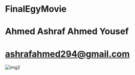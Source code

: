 # FinalEgyMovie


# Ahmed Ashraf Ahmed Yousef
# ashrafahmed294@gmail.com


![img2](https://user-images.githubusercontent.com/61565967/150531209-9e7ac6d1-4c37-4bc4-a1b2-f06f12e39641.png)
